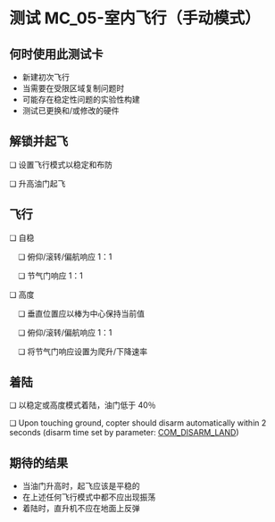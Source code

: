 # 测试 MC_05-室内飞行（手动模式）

## 何时使用此测试卡

* 新建初次飞行
* 当需要在受限区域复制问题时
* 可能存在稳定性问题的实验性构建
* 测试已更换和/或修改的硬件

## 解锁并起飞

❏ 设置飞行模式以稳定和布防

❏ 升高油门起飞

## 飞行

❏ 自稳

&nbsp;&nbsp;&nbsp;&nbsp;❏ 俯仰/滚转/偏航响应 1：1

&nbsp;&nbsp;&nbsp;&nbsp;❏ 节气门响应 1：1

❏ 高度

&nbsp;&nbsp;&nbsp;&nbsp;❏ 垂直位置应以棒为中心保持当前值

&nbsp;&nbsp;&nbsp;&nbsp;❏ 俯仰/滚转/偏航响应 1：1

&nbsp;&nbsp;&nbsp;&nbsp;❏ 将节气门响应设置为爬升/下降速率

## 着陆

❏ 以稳定或高度模式着陆，油门低于 40％

❏ Upon touching ground, copter should disarm automatically within 2 seconds (disarm time set by parameter: [COM_DISARM_LAND](../advanced_config/parameter_reference.md#COM_DISARM_LAND))

## 期待的结果

* 当油门升高时，起飞应该是平稳的
* 在上述任何飞行模式中都不应出现振荡
* 着陆时，直升机不应在地面上反弹
